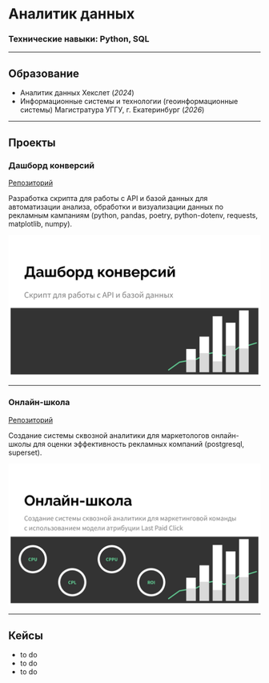 # Аналитик данных

### Технические навыки: Python, SQL

***

## Образование
- Аналитик данных Хекслет (_2024_)
- Информационные системы и технологии (геоинформационные системы) Магистратура УГГУ, г. Екатеринбург (_2026_)

***

## Проекты
### Дашборд конверсий
[Репозиторий](https://github.com/bryzgin/conversion-dashboard)

Разработка скрипта для работы с API и базой данных для автоматизации анализа, обработки и визуализации данных по рекламным кампаниям (python, pandas, poetry, python-dotenv, requests, matplotlib, numpy).

![conversion-dashboard](/assets/img/conversion_dashboard.jpg)

***

### Онлайн-школа
[Репозиторий](https://github.com/bryzgin/online-school)

Создание системы сквозной аналитики для маркетологов онлайн-школы для оценки эффективность рекламных компаний (postgresql, superset).

![online-school](/assets/img/online_school.jpg)

***

## Кейсы
- to do
- to do
- to do

